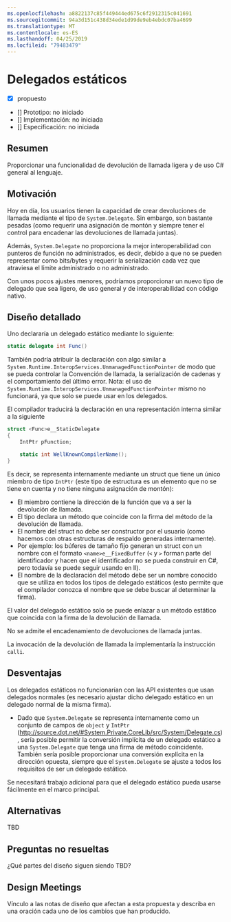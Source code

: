 ```yaml
---
ms.openlocfilehash: a8822137c85f449444ed675c6f2912315c041691
ms.sourcegitcommit: 94a3d151c438d34ede1d99de9eb4ebdc07ba4699
ms.translationtype: MT
ms.contentlocale: es-ES
ms.lasthandoff: 04/25/2019
ms.locfileid: "79483479"
---
```

# <a name="static-delegates"></a>Delegados estáticos

* [x] propuesto
* [] Prototipo: no iniciado
* [] Implementación: no iniciada
* [] Especificación: no iniciada

## <a name="summary"></a>Resumen
[summary]: #summary

Proporcionar una funcionalidad de devolución de llamada ligera y de uso C# general al lenguaje.

## <a name="motivation"></a>Motivación
[motivation]: #motivation

Hoy en día, los usuarios tienen la capacidad de crear devoluciones de llamada mediante el tipo de `System.Delegate`. Sin embargo, son bastante pesadas (como requerir una asignación de montón y siempre tener el control para encadenar las devoluciones de llamada juntas).

Además, `System.Delegate` no proporciona la mejor interoperabilidad con punteros de función no administrados, es decir, debido a que no se pueden representar como bits/bytes y requerir la serialización cada vez que atraviesa el límite administrado o no administrado.

Con unos pocos ajustes menores, podríamos proporcionar un nuevo tipo de delegado que sea ligero, de uso general y de interoperabilidad con código nativo.

## <a name="detailed-design"></a>Diseño detallado
[design]: #detailed-design

Uno declararía un delegado estático mediante lo siguiente:

```C#
static delegate int Func()
```

También podría atribuir la declaración con algo similar a `System.Runtime.InteropServices.UnmanagedFunctionPointer` de modo que se pueda controlar la Convención de llamada, la serialización de cadenas y el comportamiento del último error. Nota: el uso de `System.Runtime.InteropServices.UnmanagedFunctionPointer` mismo no funcionará, ya que solo se puede usar en los delegados.

El compilador traducirá la declaración en una representación interna similar a la siguiente

```C#
struct <Func>e__StaticDelegate
{
    IntPtr pFunction;

    static int WellKnownCompilerName();
}
```

Es decir, se representa internamente mediante un struct que tiene un único miembro de tipo `IntPtr` (este tipo de estructura es un elemento que no se tiene en cuenta y no tiene ninguna asignación de montón):
* El miembro contiene la dirección de la función que va a ser la devolución de llamada.
* El tipo declara un método que coincide con la firma del método de la devolución de llamada.
* El nombre del struct no debe ser constructor por el usuario (como hacemos con otras estructuras de respaldo generadas internamente).
 * Por ejemplo: los búferes de tamaño fijo generan un struct con un nombre con el formato `<name>e__FixedBuffer` (`<` y `>` forman parte del identificador y hacen que el identificador no se pueda construir en C#, pero todavía se puede seguir usando en Il).
* El nombre de la declaración del método debe ser un nombre conocido que se utiliza en todos los tipos de delegado estáticos (esto permite que el compilador conozca el nombre que se debe buscar al determinar la firma).

El valor del delegado estático solo se puede enlazar a un método estático que coincida con la firma de la devolución de llamada.

No se admite el encadenamiento de devoluciones de llamada juntas.

La invocación de la devolución de llamada la implementaría la instrucción `calli`.

## <a name="drawbacks"></a>Desventajas
[drawbacks]: #drawbacks

Los delegados estáticos no funcionarían con las API existentes que usan delegados normales (es necesario ajustar dicho delegado estático en un delegado normal de la misma firma).
* Dado que `System.Delegate` se representa internamente como un conjunto de campos de `object` y `IntPtr` (http://source.dot.net/#System.Private.CoreLib/src/System/Delegate.cs), sería posible permitir la conversión implícita de un delegado estático a una `System.Delegate` que tenga una firma de método coincidente. También sería posible proporcionar una conversión explícita en la dirección opuesta, siempre que el `System.Delegate` se ajuste a todos los requisitos de ser un delegado estático.

Se necesitará trabajo adicional para que el delegado estático pueda usarse fácilmente en el marco principal.

## <a name="alternatives"></a>Alternativas
[alternatives]: #alternatives

TBD

## <a name="unresolved-questions"></a>Preguntas no resueltas
[unresolved]: #unresolved-questions

¿Qué partes del diseño siguen siendo TBD?

## <a name="design-meetings"></a>Design Meetings

Vínculo a las notas de diseño que afectan a esta propuesta y describa en una oración cada uno de los cambios que han producido.


